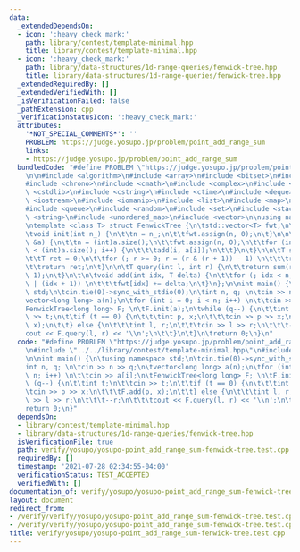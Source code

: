 ```yaml
---
data:
  _extendedDependsOn:
  - icon: ':heavy_check_mark:'
    path: library/contest/template-minimal.hpp
    title: library/contest/template-minimal.hpp
  - icon: ':heavy_check_mark:'
    path: library/data-structures/1d-range-queries/fenwick-tree.hpp
    title: library/data-structures/1d-range-queries/fenwick-tree.hpp
  _extendedRequiredBy: []
  _extendedVerifiedWith: []
  _isVerificationFailed: false
  _pathExtension: cpp
  _verificationStatusIcon: ':heavy_check_mark:'
  attributes:
    '*NOT_SPECIAL_COMMENTS*': ''
    PROBLEM: https://judge.yosupo.jp/problem/point_add_range_sum
    links:
    - https://judge.yosupo.jp/problem/point_add_range_sum
  bundledCode: "#define PROBLEM \"https://judge.yosupo.jp/problem/point_add_range_sum\"\
    \n\n#include <algorithm>\n#include <array>\n#include <bitset>\n#include <cassert>\n\
    #include <chrono>\n#include <cmath>\n#include <complex>\n#include <cstdio>\n#include\
    \ <cstdlib>\n#include <cstring>\n#include <ctime>\n#include <deque>\n#include\
    \ <iostream>\n#include <iomanip>\n#include <list>\n#include <map>\n#include <numeric>\n\
    #include <queue>\n#include <random>\n#include <set>\n#include <stack>\n#include\
    \ <string>\n#include <unordered_map>\n#include <vector>\n\nusing namespace std;\n\
    \ntemplate <class T> struct FenwickTree {\n\tstd::vector<T> fwt;\n\tint n;\n\n\
    \tvoid init(int n_) {\n\t\tn = n_;\n\t\tfwt.assign(n, 0);\n\t}\n\n\tvoid init(std::vector<T>\
    \ &a) {\n\t\tn = (int)a.size();\n\t\tfwt.assign(n, 0);\n\t\tfor (int i = 0; i\
    \ < (int)a.size(); i++) {\n\t\t\tadd(i, a[i]);\n\t\t}\n\t}\n\n\tT sum(int r) {\n\
    \t\tT ret = 0;\n\t\tfor (; r >= 0; r = (r & (r + 1)) - 1) \n\t\t\tret += fwt[r];\n\
    \t\treturn ret;\n\t}\n\n\tT query(int l, int r) {\n\t\treturn sum(r) - sum(l -\
    \ 1);\n\t}\n\t\n\tvoid add(int idx, T delta) {\n\t\tfor (; idx < n; idx = idx\
    \ | (idx + 1)) \n\t\t\tfwt[idx] += delta;\n\t}\n};\n\nint main() {\n\tusing namespace\
    \ std;\n\tcin.tie(0)->sync_with_stdio(0);\n\tint n, q; \n\tcin >> n >> q;\n\t\
    vector<long long> a(n);\n\tfor (int i = 0; i < n; i++) \n\t\tcin >> a[i];\n\t\
    FenwickTree<long long> F; \n\tF.init(a);\n\twhile (q--) {\n\t\tint t;\n\t\tcin\
    \ >> t;\n\t\tif (t == 0) {\n\t\t\tint p, x;\n\t\t\tcin >> p >> x;\n\t\t\tF.add(p,\
    \ x);\n\t\t} else {\n\t\t\tint l, r;\n\t\t\tcin >> l >> r;\n\t\t\t--r;\n\t\t\t\
    cout << F.query(l, r) << '\\n';\n\t\t}\n\t}\n\treturn 0;\n}\n"
  code: "#define PROBLEM \"https://judge.yosupo.jp/problem/point_add_range_sum\"\n\
    \n#include \"../../library/contest/template-minimal.hpp\"\n#include \"../../library/data-structures/1d-range-queries/fenwick-tree.hpp\"\
    \n\nint main() {\n\tusing namespace std;\n\tcin.tie(0)->sync_with_stdio(0);\n\t\
    int n, q; \n\tcin >> n >> q;\n\tvector<long long> a(n);\n\tfor (int i = 0; i <\
    \ n; i++) \n\t\tcin >> a[i];\n\tFenwickTree<long long> F; \n\tF.init(a);\n\twhile\
    \ (q--) {\n\t\tint t;\n\t\tcin >> t;\n\t\tif (t == 0) {\n\t\t\tint p, x;\n\t\t\
    \tcin >> p >> x;\n\t\t\tF.add(p, x);\n\t\t} else {\n\t\t\tint l, r;\n\t\t\tcin\
    \ >> l >> r;\n\t\t\t--r;\n\t\t\tcout << F.query(l, r) << '\\n';\n\t\t}\n\t}\n\t\
    return 0;\n}"
  dependsOn:
  - library/contest/template-minimal.hpp
  - library/data-structures/1d-range-queries/fenwick-tree.hpp
  isVerificationFile: true
  path: verify/yosupo/yosupo-point_add_range_sum-fenwick-tree.test.cpp
  requiredBy: []
  timestamp: '2021-07-28 02:34:55-04:00'
  verificationStatus: TEST_ACCEPTED
  verifiedWith: []
documentation_of: verify/yosupo/yosupo-point_add_range_sum-fenwick-tree.test.cpp
layout: document
redirect_from:
- /verify/verify/yosupo/yosupo-point_add_range_sum-fenwick-tree.test.cpp
- /verify/verify/yosupo/yosupo-point_add_range_sum-fenwick-tree.test.cpp.html
title: verify/yosupo/yosupo-point_add_range_sum-fenwick-tree.test.cpp
---
```

